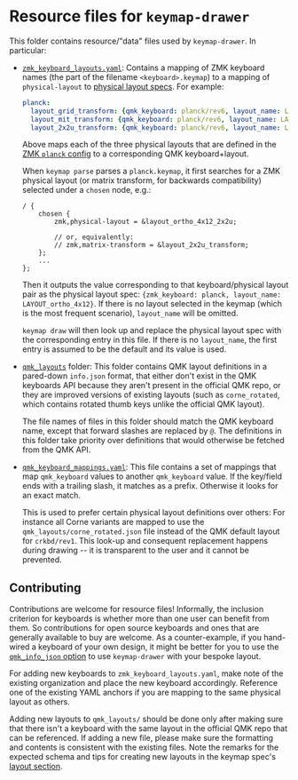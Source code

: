 # Resource files for `keymap-drawer`

This folder contains resource/"data" files used by `keymap-drawer`. In particular:

- [`zmk_keyboard_layouts.yaml`](zmk_keyboard_layouts.yaml): Contains a mapping of ZMK keyboard names (the part of the filename `<keyboard>.keymap`) to a mapping
  of `physical-layout` to [physical layout specs](../KEYMAP_SPEC.md#layout). For example:
  ```yaml
  planck:
    layout_grid_transform: {qmk_keyboard: planck/rev6, layout_name: LAYOUT_ortho_4x12}
    layout_mit_transform: {qmk_keyboard: planck/rev6, layout_name: LAYOUT_planck_1x2uC}
    layout_2x2u_transform: {qmk_keyboard: planck/rev6, layout_name: LAYOUT_planck_2x2u}
  ```
  Above maps each of the three physical layouts that are defined in the
  [ZMK `planck` config](https://github.com/zmkfirmware/zmk/blob/main/app/boards/arm/planck/planck_rev6.dts) to a corresponding QMK
  keyboard+layout.

  When `keymap parse` parses a `planck.keymap`, it first searches for a ZMK physical layout (or matrix transform, for backwards compatibility)
  selected under a `chosen` node, e.g.:
  ```dts
  / {
      chosen {
          zmk,physical-layout = &layout_ortho_4x12_2x2u;

          // or, equivalently:
          // zmk,matrix-transform = &layout_2x2u_transform;
      };
      ...
  };
  ```
  Then it outputs the value corresponding to that keyboard/physical layout pair as the physical layout spec: `{zmk_keyboard: planck, layout_name: LAYOUT_ortho_4x12}`.
  If there is no layout selected in the keymap (which is the most frequent scenario), `layout_name` will be omitted.

  `keymap draw` will then look up and replace the physical layout spec with the corresponding entry in this file.
  If there is no `layout_name`, the first entry is assumed to be the default and its value is used.

- [`qmk_layouts`](qmk_layouts/) folder: This folder contains QMK layout definitions in a pared-down `info.json` format, that either don't
  exist in the QMK keyboards API because they aren't present in the official QMK repo, or they are improved versions of existing
  layouts (such as `corne_rotated`, which contains rotated thumb keys unlike the official QMK layout).

  The file names of files in this folder should match the QMK keyboard name, except that forward slashes are replaced by `@`. The definitions
  in this folder take priority over definitions that would otherwise be fetched from the QMK API.

- [`qmk_keyboard_mappings.yaml`](qmk_keyboard_mappings.yaml): This file contains a set of mappings that map `qmk_keyboard` values to another
  `qmk_keyboard` value. If the key/field ends with a trailing slash, it matches as a prefix. Otherwise it looks for an exact match.

  This is used to prefer certain physical layout definitions over others: For instance all Corne variants are mapped to use
  the `qmk_layouts/corne_rotated.json` file instead of the QMK default layout for `crkbd/rev1`.
  This look-up and consequent replacement happens during drawing -- it is transparent to the user and it cannot be prevented.

## Contributing

Contributions are welcome for resource files! Informally, the inclusion criterion for keyboards is whether more than one user can benefit from them.
So contributions for open source keyboards and ones that are generally available to buy are welcome. As a counter-example, if you hand-wired a keyboard
of your own design, it might be better for you to use the [`qmk_info_json` option](../KEYMAP_SPEC.md#layout) to use `keymap-drawer` with your bespoke layout.

For adding new keyboards to `zmk_keyboard_layouts.yaml`, make note of the existing organization and place the new keyboard accordingly. Reference one of the
existing YAML anchors if you are mapping to the same physical layout as others.

Adding new layouts to `qmk_layouts/` should be done only after making sure that there isn't a keyboard with the same layout in the official QMK repo that
can be referenced. If adding a new file, please make sure the formatting and contents is consistent with the existing files. Note the remarks for the
expected schema and tips for creating new layouts in the keymap spec's [layout section](../KEYMAP_SPEC.md#layout).

